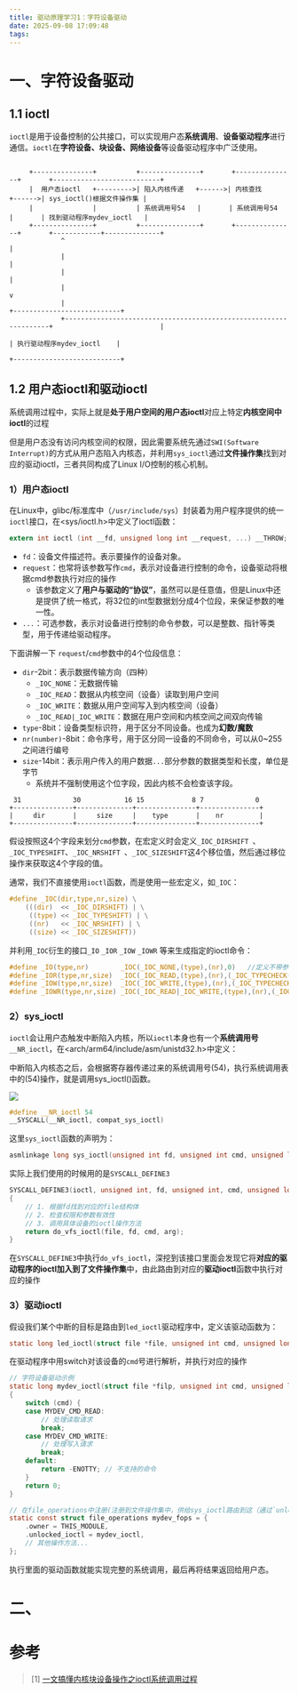```yaml
---
title: 驱动原理学习1：字符设备驱动
date: 2025-09-08 17:09:48
tags:
---
```


# 一、字符设备驱动

## 1.1 ioctl

`ioctl`是用于设备控制的公共接口，可以实现用户态**系统调用**、**设备驱动程序**进行通信。`ioctl`在**字符设备、块设备、网络设备**等设备驱动程序中广泛使用。


```

     +---------------+          +---------------+       +---------------+       +---------------------------+
     |  用户态ioctl   +--------->| 陷入内核传递   +------>| 内核查找       +------>| sys_ioctl()根据文件操作集 |
     |               |          | 系统调用号54   |       | 系统调用号54   |       | 找到驱动程序mydev_ioctl   |
     +---------------+          +---------------+       +---------------+       +------------+--------------+
             ^                                                                               |
             |                                                                               |
             |                                                                               |
             |                                                                               v
             |                                                                  +---------------------------+
             +------------------------------------------------------------------+                           |
                                                                                | 执行驱动程序mydev_ioctl    |
                                                                                +---------------------------+
```

## 1.2 用户态ioctl和驱动ioctl

系统调用过程中，实际上就是**处于用户空间的用户态ioctl**对应上特定**内核空间中ioctl**的过程

但是用户态没有访问内核空间的权限，因此需要系统先通过`SWI(Software Interrupt)`的方式从用户态陷入内核态，并利用`sys_ioctl`通过**文件操作集**找到对应的驱动ioctl，三者共同构成了Linux I/O控制的核心机制。

### 1）用户态ioctl

在Linux中，glibc/标准库中（`/usr/include/sys`）封装着为用户程序提供的统一`ioctl`接口，在<sys/ioctl.h>中定义了ioctl函数：

```c
extern int ioctl (int __fd, unsigned long int __request, ...) __THROW;
```

- `fd`：设备文件描述符。表示要操作的设备对象。
- `request`：也常将该参数写作`cmd`，表示对设备进行控制的命令，设备驱动将根据cmd参数执行对应的操作
    - 该参数定义了**用户与驱动的“协议”**，虽然可以是任意值，但是Linux中还是提供了统一格式，将32位的int型数据划分成4个位段，来保证参数的唯一性。
- `...`：可选参数，表示对设备进行控制的命令参数，可以是整数、指针等类型，用于传递给驱动程序。

下面讲解一下 `request`/`cmd`参数中的4个位段信息：
- `dir`-2bit：表示数据传输方向（四种）
    - `_IOC_NONE`：无数据传输
    - `_IOC_READ`：数据从内核空间（设备）读取到用户空间
    - `_IOC_WRITE`：数据从用户空间写入到内核空间（设备）
    - `_IOC_READ|_IOC_WRITE`：数据在用户空间和内核空间之间双向传输
- `type`-8bit：设备类型标识符，用于区分不同设备。也成为**幻数/魔数**
- `nr(number)`-8bit：命令序号，用于区分同一设备的不同命令，可以从0~255之间进行编号
- `size`-14bit：表示用户传入的用户数据`...`部分参数的数据类型和长度，单位是字节
    - 系统并不强制使用这个位字段，因此内核不会检查该字段。

```
 31             30           16 15            8 7             0
+---------------+--------------+---------------+---------------+
|     dir       |     size     |    type       |    nr         |
+---------------+--------------+---------------+---------------+
```

假设按照这4个字段来划分`cmd`参数，在宏定义时会定义`_IOC_DIRSHIFT `、`_IOC_TYPESHIFT`、`_IOC_NRSHIFT `、`_IOC_SIZESHIFT`这4个移位值，然后通过移位操作来获取这4个字段的值。

通常，我们不直接使用`ioctl`函数，而是使用一些宏定义，如`_IOC`：

```c
#define _IOC(dir,type,nr,size) \
    (((dir)  << _IOC_DIRSHIFT) | \
     ((type) << _IOC_TYPESHIFT) | \
     ((nr)   << _IOC_NRSHIFT) | \
     ((size) << _IOC_SIZESHIFT))
```

并利用`_IOC`衍生的接口`_IO` `_IOR` `_IOW` `_IOWR` 等来生成指定的ioctl命令：

```c
#define _IO(type,nr)        _IOC(_IOC_NONE,(type),(nr),0)	//定义不带参数的 ioctl 命令
#define _IOR(type,nr,size)  _IOC(_IOC_READ,(type),(nr),(_IOC_TYPECHECK(size)))	//定义											带写参数的 ioctl 命令（copy_from_user）
#define _IOW(type,nr,size)  _IOC(_IOC_WRITE,(type),(nr),(_IOC_TYPECHECK(size)))	//定义											带读参数的ioctl命令（copy_to_user）
#define _IOWR(type,nr,size) _IOC(_IOC_READ|_IOC_WRITE,(type),(nr),(_IOC_TYPECHECK(size)))		//定义带读写参数的 ioctl 命令
```

### 2）sys_ioctl

`ioctl`会让用户态触发中断陷入内核，所以`ioctl`本身也有一个**系统调用号**`__NR_ioctl`，在<arch/arm64/include/asm/unistd32.h>中定义：

中断陷入内核态之后，会根据寄存器传递过来的系统调用号(54)，执行系统调用表中的(54)操作，就是调用sys_ioctl()函数。

<img src="./picture/ioctl的系统调用号.png">

```c
#define __NR_ioctl 54
__SYSCALL(__NR_ioctl, compat_sys_ioctl)
```

这里`sys_ioctl`函数的声明为：

```c
asmlinkage long sys_ioctl(unsigned int fd, unsigned int cmd, unsigned long arg);
```

实际上我们使用的时候用的是`SYSCALL_DEFINE3`

```c
SYSCALL_DEFINE3(ioctl, unsigned int, fd, unsigned int, cmd, unsigned long, arg)
{
    // 1. 根据fd找到对应的file结构体
    // 2. 检查权限和参数有效性
    // 3. 调用具体设备的ioctl操作方法
    return do_vfs_ioctl(file, fd, cmd, arg);
}
```

在`SYSCALL_DEFINE3`中执行`do_vfs_ioctl`，深挖到该接口里面会发现它将**对应的驱动程序的ioctl加入到了文件操作集**中，由此路由到对应的**驱动ioctl**函数中执行对应的操作

### 3）驱动ioctl

假设我们某个中断的目标是路由到`led_ioctl`驱动程序中，定义该驱动函数为：

```c
static long led_ioctl(struct file *file, unsigned int cmd, unsigned long arg)
```

在驱动程序中用switch对该设备的`cmd`号进行解析，并执行对应的操作

```c
// 字符设备驱动示例
static long mydev_ioctl(struct file *filp, unsigned int cmd, unsigned long arg)
{
    switch (cmd) {
    case MYDEV_CMD_READ:
        // 处理读取请求
        break;
    case MYDEV_CMD_WRITE:
        // 处理写入请求
        break;
    default:
        return -ENOTTY; // 不支持的命令
    }
    return 0;
}

// 在file_operations中注册(注册到文件操作集中，供给sys_ioctl路由到这（通过`unlocked_ioctl`）)
static const struct file_operations mydev_fops = {
    .owner = THIS_MODULE,
    .unlocked_ioctl = mydev_ioctl,
    // 其他操作方法...
};
```

执行里面的驱动函数就能实现完整的系统调用，最后再将结果返回给用户态。

# 二、

# 参考

> [1] [一文搞懂内核块设备操作之ioctl系统调用过程](https://blog.csdn.net/weixin_71478434/article/details/126551082)